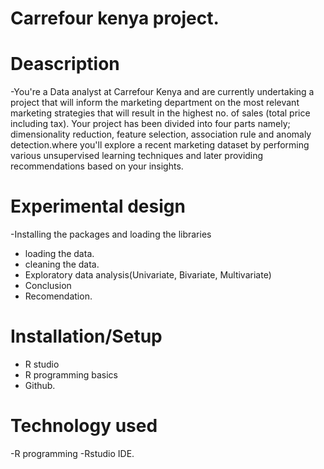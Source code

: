 # Carrefour kenya project.
# Deascription
-You're a Data analyst at Carrefour Kenya and are currently undertaking a project that will inform the marketing department on the most relevant marketing strategies that will result in the highest no. of sales (total price including tax). Your project has been divided into four parts namely; dimensionality reduction, feature selection, association rule and anomaly detection.where you'll explore a recent marketing dataset by performing various unsupervised learning techniques and later providing recommendations based on your insights.

# Experimental design
-Installing the packages and loading the libraries
- loading the data.
- cleaning the data.
- Exploratory data analysis(Univariate, Bivariate, Multivariate)
- Conclusion
- Recomendation.
# Installation/Setup
- R studio
- R programming basics
- Github.
# Technology used
-R programming 
-Rstudio IDE.

